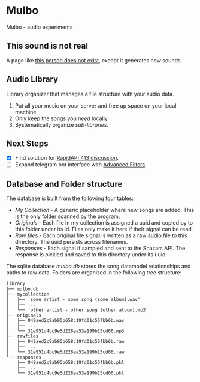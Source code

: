 # Mulbo
Mulbo - audio experiments

## This sound is not real
A page like [this person does not exist](https://thispersondoesnotexist.com), except it generates new sounds.

## Audio Library
Library organizer that manages a file structure with your audio data.
1. Put all your music on your server and free up space on your local machine
2. Only keep the songs you *need* locally.
3. Systematically organize _sub-libraries_.

## Next Steps
* [x] Find solution for [RapidAPI 413 discussion](https://rapidapi.com/apidojo/api/shazam/discussions?issueId=19362&issueTitle=payload-validation-and-how-to-deal-with-%22413-Request-Entity-Too-Large%22).
* [ ] Expand telegram bot interface with [Advanced Filters](https://github.com/python-telegram-bot/python-telegram-bot/wiki/Extensions-%E2%80%93-Advanced-Filters)

## Database and Folder structure
The database is built from the following four tables:
* *My Collection* - A generic placeholder where new songs are added. This is the only folder scanned by the program.
* *Originals* - Each file in my collection is assigned a uuid and copied by to this folder under its id. Files only make it here if their signal can be read.
* *Raw files* - Each original file signal is written as a raw audio file to this directory. The uuid persists across filenames.
* *Responses* - Each signal if sampled and sent to the Shazam API. The response is pickled and saved to this directory under its uuid.

The sqlite database *mulbo.db* stores the song datamodel relationships and paths to raw data. Folders are organized in the following tree structure:
```
library
├── mulbo.db
├── mycollection
│   ├── 'some artist - some song (some album).wav'
│   ├── ...
│   └── 'other artist - other song (other album).mp3'
├── originals
│   ├── 049aed2c9ab95b658c19fd01c55fbb6b.wav
│   ├── ...
│   └── 31e951d4bc9e5d228ea53a199b15cd00.mp3
├── rawfiles
│   ├── 049aed2c9ab95b658c19fd01c55fbb6b.raw
│   ├── ...
│   └── 31e951d4bc9e5d228ea53a199b15cd00.raw
└── responses
    ├── 049aed2c9ab95b658c19fd01c55fbb6b.pkl
    ├── ...
    └── 31e951d4bc9e5d228ea53a199b15cd00.pkl
```
